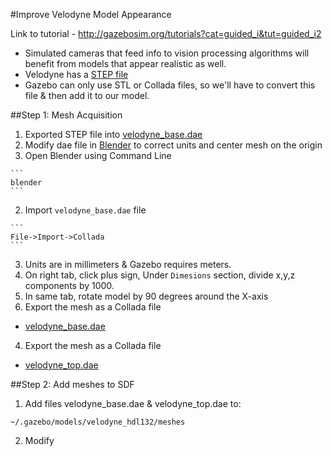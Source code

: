 #Improve Velodyne Model Appearance 

Link to tutorial - http://gazebosim.org/tutorials?cat=guided_i&tut=guided_i2

- Simulated cameras that feed info to vision processing algorithms will benefit from models that appear realistic as well.
- Velodyne has a [STEP file](https://github.com/mperez13/ROS-Tutorials/blob/master/Downloads/HDL32E_Outline_Model.STEP)
- Gazebo can only use STL or Collada files, so we'll have to convert this file & then add it to our model.

##Step 1: Mesh Acquisition

1. Exported STEP file into [velodyne_base.dae](https://github.com/mperez13/ROS-Tutorials/blob/master/.gazebo/models/velodyne/meshes/velodyne_base.dae)
2. Modify dae file in [Blender](https://www.blender.org/) to correct units and center mesh on the origin
  1. Open Blender using Command Line
  
    ```
    blender
    ```
  2. Import `velodyne_base.dae` file
  
    ```
    File->Import->Collada
    ```
  3. Units are in millimeters & Gazebo requires meters.
  4. On right tab, click plus sign, Under `Dimesions` section, divide x,y,z components by 1000.
  5. In same tab, rotate model by 90 degrees around the X-axis
3. Export the mesh as a Collada file 
  - [velodyne_base.dae](https://github.com/mperez13/ROS-Tutorials/blob/master/.gazebo/models/velodyne/meshes/velodyne_base.dae)
4. Export the mesh as a Collada file 
  - [velodyne_top.dae](https://github.com/mperez13/ROS-Tutorials/blob/master/.gazebo/models/velodyne/meshes/velodyne_top.dae)

##Step 2: Add meshes to SDF

1. Add files velodyne_base.dae & velodyne_top.dae to:

  ```
  ~/.gazebo/models/velodyne_hdl132/meshes
  ```
2. Modify
  
